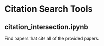 # Citation Search Tools

## citation_intersection.ipynb
Find papers that cite all of the provided papers.
